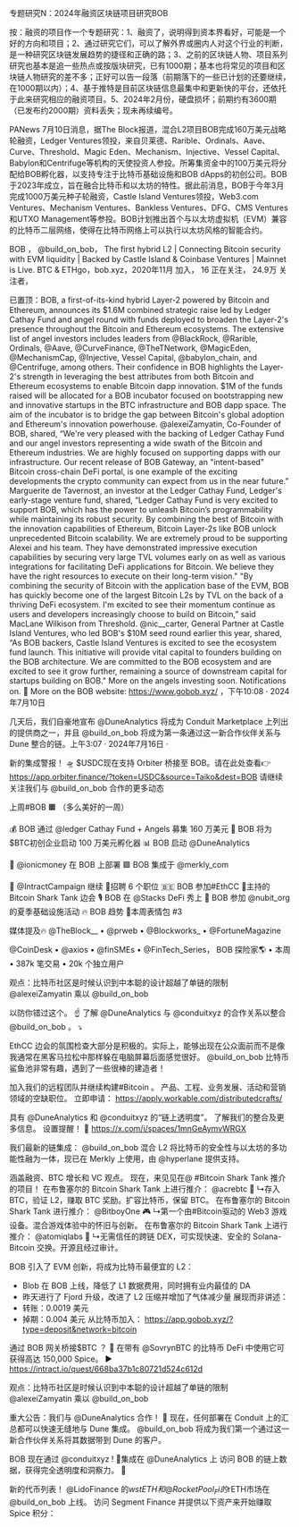 专题研究N：2024年融资区块链项目研究BOB

按：融资的项目作一个专题研究：1、融资了，说明得到资本界看好，可能是一个好的方向和项目；2、通过研究它们，可以了解外界或圈内人对这个行业的判断，是一种研究区块链发展趋势的捷径和正确的路；3、之前的区块链人物、项目系列研究也基本是追一些热点或按版块研究，已有1000期；基本也将常见的项目和区块链人物研究的差不多；正好可以告一段落（前期落下的一些已计划的还要继续，在1000期以内）；4、基于推特是目前区块链信息最集中和更新快的平台，还依托于此来研究相应的融资项目。5、2024年2月份，硬盘损坏；前期约有3600期（已发布约2000期）资料丢失；现未再续编号。

PANews 7月10日消息，据The Block报道，混合L2项目BOB完成160万美元战略轮融资，Ledger Ventures领投，来自贝莱德、Rarible、Ordinals、Aave、Curve、Threshold、Magic Eden、Mechanism、Injective、Vessel Capital、Babylon和Centrifuge等机构的天使投资人参投。所筹集资金中的100万美元将分配给BOB孵化器，以支持专注于比特币基础设施和BOB dApps的初创公司。BOB于2023年成立，旨在融合比特币和以太坊的特性。据此前消息，BOB于今年3月完成1000万美元种子轮融资，Castle Island Ventures领投，Web3.com Ventures、Mechanism Ventures、Bankless Ventures、DFG、CMS Ventures和UTXO Management等参投。BOB计划推出首个与以太坊虚拟机（EVM）兼容的比特币二层网络，使得在比特币网络上可以执行以太坊风格的智能合约​​。

BOB
，
@build_on_bob，
The first hybrid L2 | Connecting Bitcoin security with EVM liquidity | Backed by Castle Island & Coinbase Ventures | Mainnet is Live.
BTC & ETHgo，bob.xyz，2020年11月 加入，
16 正在关注，
24.9万 关注者，


已置顶：BOB, a first-of-its-kind hybrid Layer-2 powered by Bitcoin and Ethereum, announces its $1.6M combined strategic raise led by Ledger Cathay Fund and angel round with funds deployed to broaden the Layer-2's presence throughout the Bitcoin and Ethereum ecosystems.
The extensive list of angel investors includes leaders from @BlackRock, @Rarible, Ordinals, @Aave, @CurveFinance, @TheTNetwork, @MagicEden, @MechanismCap, @Injective, Vessel Capital, @babylon_chain, and @Centrifuge, among others. Their confidence in BOB highlights the Layer-2's strength in leveraging the best attributes from both Bitcoin and Ethereum ecosystems to enable Bitcoin dapp innovation.
$1M of the funds raised will be allocated for a BOB incubator focused on bootstrapping new and innovative startups in the BTC infrastructure and BOB dapp space. The aim of the incubator is to bridge the gap between Bitcoin's global adoption and Ethereum's innovation powerhouse.
@alexeiZamyatin, Co-Founder of BOB, shared, “We're very pleased with the backing of Ledger Cathay Fund and our angel investors representing a wide swath of the Bitcoin and Ethereum industries. We are highly focused on supporting dapps with our infrastructure. Our recent release of BOB Gateway, an "intent-based" Bitcoin cross-chain DeFi portal, is one example of the exciting developments the crypto community can expect from us in the near future.”
Marguerite de Tavernost, an investor at the Ledger Cathay Fund, Ledger's early-stage venture fund, shared, “Ledger Cathay Fund is very excited to support BOB, which has the power to unleash Bitcoin’s programmability while maintaining its robust security. By combining the best of Bitcoin with the innovation capabilities of Ethereum, Bitcoin Layer-2s like BOB unlock unprecedented Bitcoin scalability. We are extremely proud to be supporting Alexei and his team. They have demonstrated impressive execution capabilities by securing very large TVL volumes early on as well as various integrations for facilitating DeFi applications for Bitcoin. We believe they have the right resources to execute on their long-term vision."
"By combining the security of Bitcoin with the application base of the EVM, BOB has quickly become one of the largest Bitcoin L2s by TVL on the back of a thriving DeFi ecosystem. I'm excited to see their momentum continue as users and developers increasingly choose to build on Bitcoin,” said MacLane Wilkison from Threshold.
@nic__carter, General Partner at Castle Island Ventures, who led BOB's $10M seed round earlier this year, shared, “As BOB backers, Castle Island Ventures is excited to see the ecosystem fund launch. This initiative will provide vital capital to founders building on the BOB architecture. We are committed to the BOB ecosystem and are excited to see it grow further, remaining a source of downstream capital for startups building on BOB."
More on the angels investing soon. Notifications on. 🔔
More on the BOB website: https://www.gobob.xyz/
，下午10:08 · 2024年7月10日

几天后，我们自豪地宣布
@DuneAnalytics
将成为 Conduit Marketplace 上列出的提供商之一，并且
@build_on_bob
将成为第一条通过这一新合作伙伴关系与 Dune 整合的链。上午3:07 · 2024年7月16日
·

新的集成警报！ 🛸
$USDC现在支持 Orbiter 桥接至 BOB。请在此处查看👉  https://app.orbiter.finance/?token=USDC&source=Taiko&dest=BOB
请继续关注我们与
@build_on_bob
合作的更多动态

上周#BOB 🟧 （多么美好的一周）

💰 BOB 通过
@ledger
 Cathay Fund + Angels 募集 160 万美元
🚀 BOB 将为$BTC初创企业启动 100 万美元孵化器
📊 BOB 启动
@DuneAnalytics

🫰 
@ionicmoney
在 BOB 上部署
🟪 BOB 集成于
@merkly_com

🚪 
@IntractCampaign
继续
💼招聘 6 个职位
🇧🇪 BOB 参加#EthCC
🦈主持的 Bitcoin Shark Tank 边会
🎙️ BOB 在
@Stacks
 DeFi 秀上
🎤 BOB 参加
@nubit_org
的夏季基础设施活动
🔥 BOB 趋势
🐸本周表情包 #3

媒体提及🔥
@TheBlock__
 • 
@prweb
 • 
@Blockworks_
 • 
@FortuneMagazine
 
@CoinDesk
 • 
@axios
 • 
@finSMEs
 • 
@FinTech_Series，
BOB 探险家🌎
• 本周 • 387k 笔交易 • 20k 个独立用户

观点：比特币社区是时候认识到中本聪的设计超越了单链的限制
@alexeiZamyatin
乘以
@build_on_bob

以防你错过这个。 ☝️
了解
@DuneAnalytics
与
@conduitxyz
的合作关系以整合
@build_on_bob
 。 ⤵️

EthCC 边会的氛围检查大部分是积极的。实际上，能够出现在公众面前而不是像我通常在黑客马拉松中那样躲在电脑屏幕后面感觉很好。
@build_on_bob
比特币鲨鱼池非常有趣，遇到了一些很棒的建造者！

加入我们的远程团队并继续构建#Bitcoin 。
产品、工程、业务发展、活动和营销领域的空缺职位。
立即申请： https://apply.workable.com/distributedcrafts/

具有
@DuneAnalytics
和
@conduitxyz
的“链上透明度”。
了解我们的整合及更多信息。
设置提醒！ 🔔
https://x.com/i/spaces/1mnGeAymvWRGX

我们最新的链集成： 
@build_on_bob
混合 L2 将比特币的安全性与以太坊的多功能性融为一体，现已在 Merkly 上使用，由
@hyperlane
提供支持。

涵盖融资、BTC 增长和 VC 观点。
现在，来见见在@ #Bitcoin Shark Tank 推介的项目！
在布鲁塞尔的 Bitcoin Shark Tank 上进行推介： 
@acrebtc
 🚜
↳存入 BTC，验证 L2，赚取 BTC 奖励。扩容比特币，保留 BTC。
在布鲁塞尔的 Bitcoin Shark Tank 进行推介： 
@BitboyOne
 🎮
↳第一个由#Bitcoin驱动的 Web3 游戏设备。混合游戏体验中的怀旧与创新。
在布鲁塞尔的 Bitcoin Shark Tank 上进行推介： 
@atomiqlabs
 🧪
↳无需信任的跨链 DEX，可实现快速、安全的 Solana-Bitcoin 交换。开源且经过审计。

BOB 引入了 EVM 创新，将成为比特币最便宜的 L2：
- Blob 在 BOB 上线，降低了 L1 数据费用，同时拥有业内最佳的 DA
- 昨天进行了 Fjord 升级，改进了 L2 压缩并增加了气体减少量
展现而非讲述：
- 转账：0.0019 美元
- 掉期：0.004 美元
从比特币加入： https://app.gobob.xyz/?type=deposit&network=bitcoin

通过 BOB 网关桥接$BTC ？ 🚪
在带有
@SovrynBTC
的比特币 DeFi 中使用它可获得高达 150,000 Spice。
▶️ https://intract.io/quest/668ba37b1c80721d524c612d

观点：比特币社区是时候认识到中本聪的设计超越了单链的限制
@alexeiZamyatin
乘以
@build_on_bob

重大公告：我们与
@DuneAnalytics
合作！ 🤝
现在，任何部署在 Conduit 上的汇总都可以快速无缝地与 Dune 集成。 
@build_on_bob
将成为我们第一个通过这一新合作伙伴关系将其数据带到 Dune 的客户。

BOB 现在通过
@conduitxyz
 ! 🎉集成在
@DuneAnalytics
上
访问 BOB 的链上数据，获得完全透明度和洞察力。 🔻

新的代币列表！
@LidoFinance
的$wstETH和
@RocketPool_Fi
的$rETH市场在
@build_on_bob
上线。
访问 Segment Finance 并提供以下资产来开始赚取 Spice 积分：
